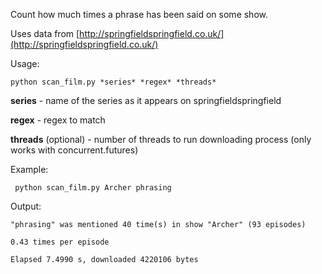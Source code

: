 Count how much times a phrase has been said on some show.

Uses data from [http://springfieldspringfield.co.uk/](http://springfieldspringfield.co.uk/)

Usage:

    python scan_film.py *series* *regex* *threads*

**series** - name of the series as it appears on springfieldspringfield

**regex** - regex to match

**threads** (optional) - number of threads to run downloading process (only works with concurrent.futures)

Example:

     python scan_film.py Archer phrasing

Output:

    "phrasing" was mentioned 40 time(s) in show "Archer" (93 episodes)

    0.43 times per episode

    Elapsed 7.4990 s, downloaded 4220106 bytes
